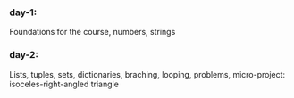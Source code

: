 ### day-1: 
Foundations for the course, numbers, strings
### day-2: 
Lists, tuples, sets, dictionaries, braching, looping, problems, micro-project: isoceles-right-angled triangle

